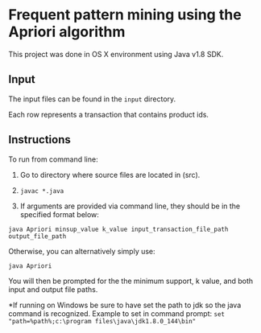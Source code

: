 
# Frequent pattern mining using the Apriori algorithm

This project was done in OS X environment using Java v1.8 SDK.

## Input

The input files can be found in the `input` directory.

Each row represents a transaction that contains product ids.

## Instructions

To run from command line:

1. Go to directory where source files are located in (src).
2. `javac *.java`

3. If arguments are provided via command line, they should be in the specified format below:

`java Apriori minsup_value k_value input_transaction_file_path output_file_path`

Otherwise, you can alternatively simply use:

`java Apriori`

You will then be prompted for the the minimum support, k value, and both input and output file paths.



*If running on Windows be sure to have set the path to jdk so the java command is recognized.
Example to set in command prompt:
	`set "path=%path%;c:\program files\java\jdk1.8.0_144\bin"`
